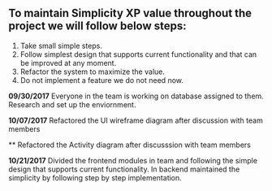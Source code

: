 ## To maintain Simplicity XP value throughout the project we will follow below steps:

1. Take small simple steps.
2. Follow simplest design that supports current functionality and that can be improved at any moment.
3. Refactor the system to maximize the value.
4. Do not implement a feature we do not need now.

**09/30/2017**
Everyone in the team is working on database assigned to them. Research and set up the enviornment.

**10/07/2017**
Refactored the UI wireframe diagram after discussion with team members

**
Refactored the Activity diagram after discusssion with team members

**10/21/2017**
Divided the frontend modules in team and following the simple design that supports current functionality. 
In backend maintained the simplicity by following step by step implementation.
